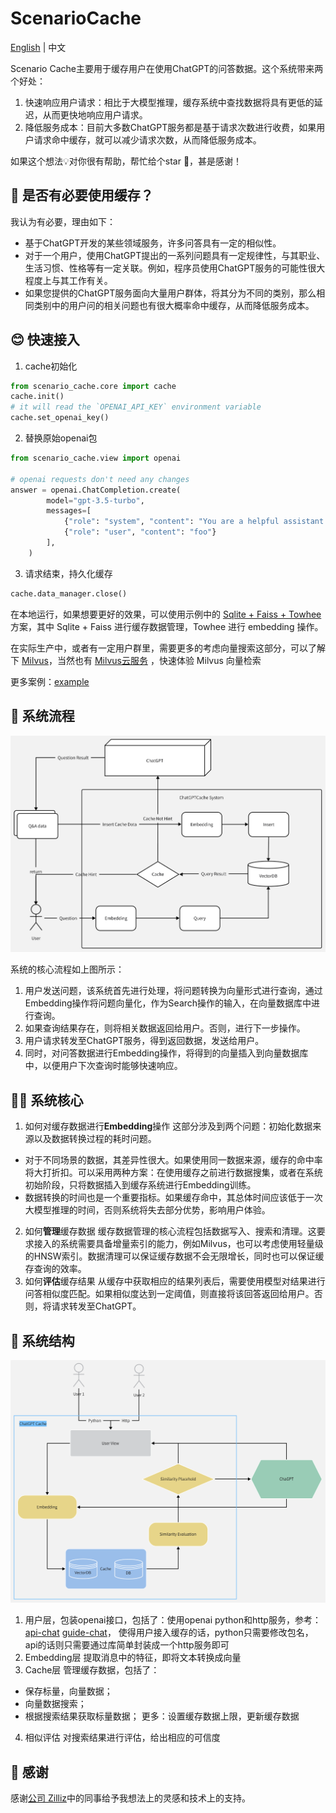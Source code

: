 # ScenarioCache

[English](README-CN.md) | 中文

Scenario Cache主要用于缓存用户在使用ChatGPT的问答数据。这个系统带来两个好处：

1. 快速响应用户请求：相比于大模型推理，缓存系统中查找数据将具有更低的延迟，从而更快地响应用户请求。
2. 降低服务成本：目前大多数ChatGPT服务都是基于请求次数进行收费，如果用户请求命中缓存，就可以减少请求次数，从而降低服务成本。

如果这个想法💡对你很有帮助，帮忙给个star 🌟，甚是感谢！

## 🤔 是否有必要使用缓存？

我认为有必要，理由如下：

- 基于ChatGPT开发的某些领域服务，许多问答具有一定的相似性。
- 对于一个用户，使用ChatGPT提出的一系列问题具有一定规律性，与其职业、生活习惯、性格等有一定关联。例如，程序员使用ChatGPT服务的可能性很大程度上与其工作有关。
- 如果您提供的ChatGPT服务面向大量用户群体，将其分为不同的类别，那么相同类别中的用户问的相关问题也有很大概率命中缓存，从而降低服务成本。

## 😊 快速接入

1. cache初始化
```python
from scenario_cache.core import cache
cache.init()
# it will read the `OPENAI_API_KEY` environment variable
cache.set_openai_key()
```
2. 替换原始openai包
```python
from scenario_cache.view import openai

# openai requests don't need any changes
answer = openai.ChatCompletion.create(
        model="gpt-3.5-turbo",
        messages=[
            {"role": "system", "content": "You are a helpful assistant."},
            {"role": "user", "content": "foo"}
        ],
    )
```
3. 请求结束，持久化缓存
```python
cache.data_manager.close()
```

在本地运行，如果想要更好的效果，可以使用示例中的 [Sqlite + Faiss + Towhee](example/sf_towhee/sf_manager.py) 方案，其中 Sqlite + Faiss 进行缓存数据管理，Towhee 进行 embedding 操作。

在实际生产中，或者有一定用户群里，需要更多的考虑向量搜索这部分，可以了解下 [Milvus](https://github.com/milvus-io/milvus)，当然也有 [Milvus云服务](https://cloud.zilliz.com/) ，快速体验 Milvus 向量检索

更多案例：[example](example/example.md)

## 🧐 系统流程

![ScenarioCache Flow](design/ScenarioCache.png)

系统的核心流程如上图所示：

1. 用户发送问题，该系统首先进行处理，将问题转换为向量形式进行查询，通过Embedding操作将问题向量化，作为Search操作的输入，在向量数据库中进行查询。
2. 如果查询结果存在，则将相关数据返回给用户。否则，进行下一步操作。
3. 用户请求转发至ChatGPT服务，得到返回数据，发送给用户。
4. 同时，对问答数据进行Embedding操作，将得到的向量插入到向量数据库中，以便用户下次查询时能够快速响应。

## 😵‍💫 系统核心

1. 如何对缓存数据进行**Embedding**操作
这部分涉及到两个问题：初始化数据来源以及数据转换过程的耗时问题。
- 对于不同场景的数据，其差异性很大。如果使用同一数据来源，缓存的命中率将大打折扣。可以采用两种方案：在使用缓存之前进行数据搜集，或者在系统初始阶段，只将数据插入到缓存系统进行Embedding训练。
- 数据转换的时间也是一个重要指标。如果缓存命中，其总体时间应该低于一次大模型推理的时间，否则系统将失去部分优势，影响用户体验。
2. 如何**管理**缓存数据
缓存数据管理的核心流程包括数据写入、搜索和清理。这要求接入的系统需要具备增量索引的能力，例如Milvus，也可以考虑使用轻量级的HNSW索引。数据清理可以保证缓存数据不会无限增长，同时也可以保证缓存查询的效率。
3. 如何**评估**缓存结果
从缓存中获取相应的结果列表后，需要使用模型对结果进行问答相似度匹配。如果相似度达到一定阈值，则直接将该回答返回给用户。否则，将请求转发至ChatGPT。

## 🤩 系统结构

![ScenarioCache Structure](design/ScenarioCacheStructure.png)

1. 用户层，包装openai接口，包括了：使用openai python和http服务，参考：[api-chat](https://platform.openai.com/docs/api-reference/chat) [guide-chat](https://platform.openai.com/docs/guides/chat/introduction)，
使得用户接入缓存的话，python只需要修改包名，api的话则只需要通过库简单封装成一个http服务即可
2. Embedding层
提取消息中的特征，即将文本转换成向量
3. Cache层
管理缓存数据，包括了：
- 保存标量，向量数据；
- 向量数据搜索；
- 根据搜索结果获取标量数据；
更多：设置缓存数据上限，更新缓存数据
4. 相似评估
对搜索结果进行评估，给出相应的可信度

## 🙏 感谢

感谢[公司 Zilliz](https://zilliz.com/)中的同事给予我想法上的灵感和技术上的支持。
